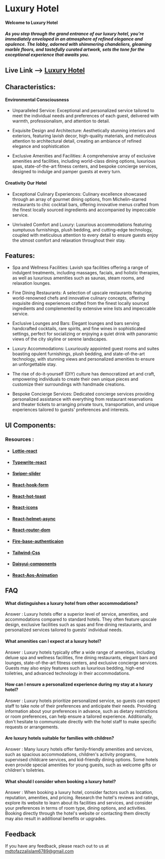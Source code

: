 # Luxury Hotel

#### Welcome to Luxury Hotel

##### As you step through the grand entrance of our luxury hotel, you're immediately enveloped in an atmosphere of refined elegance and opulence. The lobby, adorned with shimmering chandeliers, gleaming marble floors, and tastefully curated artwork, sets the tone for the exceptional experience that awaits you.

## Live Link --> [Luxury Hotel](https://organic-foods-59169.web.app)

## Characteristics:

#### Environmental Consciousness

- Unparalleled Service: Exceptional and personalized service tailored to meet the individual needs and preferences of each guest, delivered with warmth, professionalism, and attention to detail.

- Exquisite Design and Architecture: Aesthetically stunning interiors and exteriors, featuring lavish decor, high-quality materials, and meticulous attention to architectural detail, creating an ambiance of refined elegance and sophistication

- Exclusive Amenities and Facilities: A comprehensive array of exclusive amenities and facilities, including world-class dining options, luxurious spas, state-of-the-art fitness centers, and bespoke concierge services, designed to indulge and pamper guests at every turn.

#### Creativity Our Hotel

- Exceptional Culinary Experiences: Culinary excellence showcased through an array of gourmet dining options, from Michelin-starred restaurants to chic cocktail bars, offering innovative menus crafted from the finest locally sourced ingredients and accompanied by impeccable service.

- Unrivaled Comfort and Luxury: Luxurious accommodations featuring sumptuous furnishings, plush bedding, and cutting-edge technology, coupled with meticulous attention to every detail to ensure guests enjoy the utmost comfort and relaxation throughout their stay.

## Features:

- Spa and Wellness Facilities: Lavish spa facilities offering a range of indulgent treatments, including massages, facials, and holistic therapies, as well as luxurious amenities such as saunas, steam rooms, and relaxation lounges.

- Fine Dining Restaurants: A selection of upscale restaurants featuring world-renowned chefs and innovative culinary concepts, offering exquisite dining experiences crafted from the finest locally sourced ingredients and complemented by extensive wine lists and impeccable service.

- Exclusive Lounges and Bars: Elegant lounges and bars serving handcrafted cocktails, rare spirits, and fine wines in sophisticated settings, perfect for socializing or enjoying a quiet drink with panoramic views of the city skyline or serene landscapes.

- Luxury Accommodations: Luxuriously appointed guest rooms and suites boasting opulent furnishings, plush bedding, and state-of-the-art technology, with stunning views and personalized amenities to ensure an unforgettable stay.

- The rise of do-it-yourself (DIY) culture has democratized art and craft, empowering individuals to create their own unique pieces and customize their surroundings with handmade creations.

- Bespoke Concierge Services: Dedicated concierge services providing personalized assistance with everything from restaurant reservations and theater tickets to arranging private tours, transportation, and unique experiences tailored to guests' preferences and interests.

## UI Components:

### Resources :

- #### [Lottie-react](https://www.npmjs.com/package/lottie-react)
- #### [Typewrite-react](https://swiperjs.com/)
- #### [Swiper-slider](https://swiperjs.com/)
- #### [React-hook-form](https://react-hook-form.com/)
- #### [React-hot-toast](https://react-hot-toast.com/)
- #### [React-icons](https://react-icons.github.io/react-icons/)
- #### [React-helmet-async](https://github.com/staylor/react-helmet-async)
- #### [React-router-dom](https://reactrouter.com/en/main/start/tutorial)
- #### [Fire-base-authenticaion](https://firebase.google.com/?gad_source=1&gclid=CjwKCAjwoPOwBhAeEiwAJuXRh8s-FAp_-dtEXlgxEMOsNAatYUfm0xGT9xY0JAw2MCYnJC_HYy_a2hoCTVwQAvD_BwE&gclsrc=aw.ds)
- #### [Tailwind-Css](https://tailwindcss.com/docs/installation)
- #### [Daisyui-components](https://daisyui.com/components/)
- #### [React-Aos-Animation](https://michalsnik.github.io/aos/)

## FAQ

#### What distinguishes a luxury hotel from other accommodations?

Answer : Luxury hotels offer a superior level of service, amenities, and accommodations compared to standard hotels. They often feature upscale design, exclusive facilities such as spas and fine dining restaurants, and personalized services tailored to guests' individual needs.

#### What amenities can I expect at a luxury hotel?

Answer : Luxury hotels typically offer a wide range of amenities, including deluxe spa and wellness facilities, fine dining restaurants, elegant bars and lounges, state-of-the-art fitness centers, and exclusive concierge services. Guests may also enjoy features such as luxurious bedding, high-end toiletries, and advanced technology in their accommodations.

#### How can I ensure a personalized experience during my stay at a luxury hotel?

Answer : Luxury hotels prioritize personalized service, so guests can expect staff to take note of their preferences and anticipate their needs. Providing information about your preferences in advance, such as dietary restrictions or room preferences, can help ensure a tailored experience. Additionally, don't hesitate to communicate directly with the hotel staff to make specific requests or arrangements.

#### Are luxury hotels suitable for families with children?

Answer : Many luxury hotels offer family-friendly amenities and services, such as spacious accommodations, children's activity programs, supervised childcare services, and kid-friendly dining options. Some hotels even provide special amenities for young guests, such as welcome gifts or children's toiletries.

#### What should I consider when booking a luxury hotel?

Answer : When booking a luxury hotel, consider factors such as location, reputation, amenities, and pricing. Research the hotel's reviews and ratings, explore its website to learn about its facilities and services, and consider your preferences in terms of room type, dining options, and activities. Booking directly through the hotel's website or contacting them directly may also result in additional benefits or upgrades.

## Feedback

If you have any feedback, please reach out to us at mdtofazzalislam6789@gmail.com
